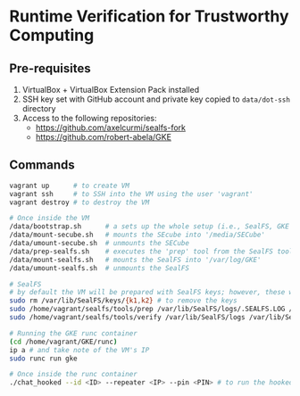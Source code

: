 # Runtime Verification for Trustworthy Computing

## Pre-requisites
1. VirtualBox + VirtualBox Extension Pack installed
2. SSH key set with GitHub account and private key copied to `data/dot-ssh` directory
3. Access to the following repositories:
    - https://github.com/axelcurmi/sealfs-fork
    - https://github.com/robert-abela/GKE

## Commands
```bash
vagrant up      # to create VM
vagrant ssh     # to SSH into the VM using the user 'vagrant'
vagrant destroy # to destroy the VM

# Once inside the VM
/data/bootstrap.sh      # a sets up the whole setup (i.e., SealFS, GKE via runc)
/data/mount-secube.sh   # mounts the SEcube into '/media/SECube'
/data/umount-secube.sh  # unmounts the SECube
/data/prep-sealfs.sh    # executes the 'prep' tool from the SealFS toolkit (keysize and boolean value for SEcube need to be provided as arguments)
/data/mount-sealfs.sh   # mounts the SealFS into '/var/log/GKE'
/data/umount-sealfs.sh  # unmounts the SealFS

# SealFS
# by default the VM will be prepared with SealFS keys; however, these were not generated via the SECube
sudo rm /var/lib/SealFS/keys/{k1,k2} # to remove the keys
sudo /home/vagrant/sealfs/tools/prep /var/lib/SealFS/logs/.SEALFS.LOG /var/lib/SealFS/keys/k1 /var/lib/SealFS/keys/k2 $KEYSTREAM_SIZE 1 # to regenerate the SealFS keys via SECube hardware randomness
sudo /home/vagrant/sealfs/tools/verify /var/lib/SealFS/logs /var/lib/SealFS/keys/k1 /var/lib/SealFS/keys/k2 # to verify the hooked logs (need to umount the SealFS directory first)

# Running the GKE runc container
(cd /home/vagrant/GKE/runc)
ip a # and take note of the VM's IP
sudo runc run gke

# Once inside the runc container
./chat_hooked --id <ID> --repeater <IP> --pin <PIN> # to run the hooked chat application with SECube
```
